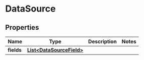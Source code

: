 
# DataSource

## Properties
Name | Type | Description | Notes
------------ | ------------- | ------------- | -------------
**fields** | [**List&lt;DataSourceField&gt;**](DataSourceField.md) |  | 



